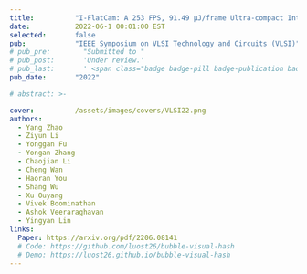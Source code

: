 ```yaml
---
title:          "I-FlatCam: A 253 FPS, 91.49 µJ/frame Ultra-compact Intelligent Lensless Camera for Real-time and Efficient Eye Tracking in VR/AR"
date:           2022-06-1 00:01:00 EST
selected:       false
pub:            "IEEE Symposium on VLSI Technology and Circuits (VLSI)"
# pub_pre:        "Submitted to "
# pub_post:       'Under review.'
# pub_last:       ' <span class="badge badge-pill badge-publication badge-success">Spotlight</span>'
pub_date:       "2022"

# abstract: >-

cover:          /assets/images/covers/VLSI22.png
authors:
  - Yang Zhao 
  - Ziyun Li 
  - Yonggan Fu 
  - Yongan Zhang 
  - Chaojian Li 
  - Cheng Wan 
  - Haoran You 
  - Shang Wu 
  - Xu Ouyang 
  - Vivek Boominathan 
  - Ashok Veeraraghavan 
  - Yingyan Lin
links:
  Paper: https://arxiv.org/pdf/2206.08141
  # Code: https://github.com/luost26/bubble-visual-hash
  # Demo: https://luost26.github.io/bubble-visual-hash
---
```

